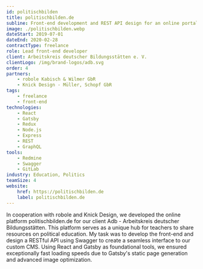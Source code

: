 ```yaml
---
id: politischbilden
title: politischbilden.de
subline: Front-end development and REST API design for an online portal to share educational resources.
image: ./politischbilden.webp
dateStart: 2019-07-01
dateEnd: 2020-02-28
contractType: freelance
role: Lead front-end developer
client: Arbeitskreis deutscher Bildungsstätten e. V.
clientLogo: /img/brand-logos/adb.svg
order: 4
partners:
    - robole Kabisch & Wilmer GbR
    - Knick Design - Müller, Schopf GbR
tags:
    - freelance
    - front-end
technologies:
    - React
    - Gatsby
    - Redux
    - Node.js
    - Express
    - REST
    - GraphQL
tools:
    - Redmine
    - Swagger
    - GitLab
industry: Education, Politics
teamSize: 4
website:
    href: https://politischbilden.de
    label: politischbilden.de
---
```


In cooperation with robole and Knick Design, we developed the online platform politischbilden.de for our client Adb - Arbeitskreis deutscher Bildungsstätten. This platform serves as a unique hub for teachers to share resources on political education. My task was to develop the front-end and design a RESTful API using Swagger to create a seamless interface to our custom CMS. Using React and Gatsby as foundational tools, we ensured exceptionally fast loading speeds due to Gatsby's static page generation and advanced image optimization.

